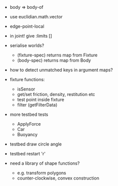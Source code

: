 
* body => body-of

* use euclidian.math.vector
* edge-point-local
* in joint! give :limits []
* serialise worlds?
  * (fixture-spec) returns map from Fixture
  * (body-spec) returns map from Body
* how to detect unmatched keys in argument maps?
* fixture functions:
  * isSensor
  * get/set friction, density, restitution etc
  * test point inside fixture
  * filter (getFilterData)
* more testbed tests
  * ApplyForce
  * Car
  * Buoyancy
* testbed draw circle angle
* testbed restart 'r'
* need a library of shape functions?
  * e.g. transform polygons
  * counter-clockwise, convex construction
